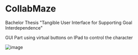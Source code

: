 # CollabMaze
Bachelor Thesis "Tangible User Interface for Supporting Goal Interdependence"

GUI Part
using virtual buttons on IPad to control the character

![image](https://github.com/gzhenhan/CollabMaze/assets/57628471/9e6289be-db73-4112-96b2-050589ef2631)
